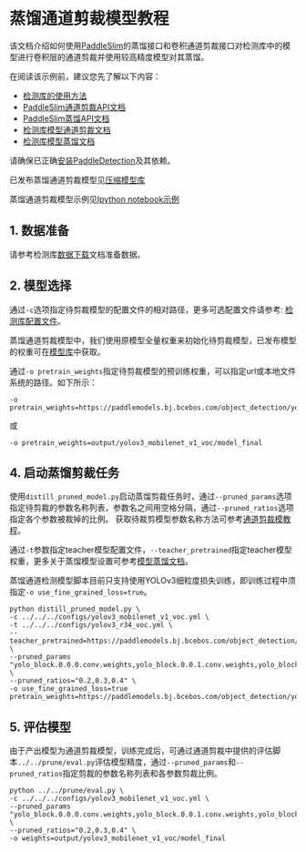 # 蒸馏通道剪裁模型教程

该文档介绍如何使用[PaddleSlim](https://paddlepaddle.github.io/PaddleSlim)的蒸馏接口和卷积通道剪裁接口对检测库中的模型进行卷积层的通道剪裁并使用较高精度模型对其蒸馏。

在阅读该示例前，建议您先了解以下内容：

- [检测库的使用方法](https://github.com/PaddlePaddle/PaddleDetection)
- [PaddleSlim通道剪裁API文档](https://paddlepaddle.github.io/PaddleSlim/api/prune_api/)
- [PaddleSlim蒸馏API文档](https://paddlepaddle.github.io/PaddleSlim/api/single_distiller_api/)
- [检测库模型通道剪裁文档](../../prune/README.md)
- [检测库模型蒸馏文档](../../distillation/README.md)

请确保已正确[安装PaddleDetection](../../../docs/tutorials/INSTALL_cn.md)及其依赖。

已发布蒸馏通道剪裁模型见[压缩模型库](../../README.md)

蒸馏通道剪裁模型示例见[Ipython notebook示例](./distill_pruned_model_demo.ipynb)

## 1. 数据准备

请参考检测库[数据下载](../../../docs/tutorials/INSTALL_cn.md)文档准备数据。

## 2. 模型选择

通过`-c`选项指定待剪裁模型的配置文件的相对路径，更多可选配置文件请参考: [检测库配置文件](../../../configs)。

蒸馏通道剪裁模型中，我们使用原模型全量权重来初始化待剪裁模型，已发布模型的权重可在[模型库](../../../docs/README.md)中获取。

通过`-o pretrain_weights`指定待剪裁模型的预训练权重，可以指定url或本地文件系统的路径。如下所示：

```
-o pretrain_weights=https://paddlemodels.bj.bcebos.com/object_detection/yolov3_mobilenet_v1_voc.tar
```

或

```
-o pretrain_weights=output/yolov3_mobilenet_v1_voc/model_final
```

## 4. 启动蒸馏剪裁任务

使用`distill_pruned_model.py`启动蒸馏剪裁任务时，通过`--pruned_params`选项指定待剪裁的参数名称列表，参数名之间用空格分隔，通过`--pruned_ratios`选项指定各个参数被裁掉的比例。 获取待裁剪模型参数名称方法可参考[通道剪裁模教程](../../prune/README.md)。

通过`-t`参数指定teacher模型配置文件，`--teacher_pretrained`指定teacher模型权重，更多关于蒸馏模型设置可参考[模型蒸馏文档](../../distillation/README.md)。

蒸馏通道检测模型脚本目前只支持使用YOLOv3细粒度损失训练，即训练过程中须指定`-o use_fine_grained_loss=true`。

```
python distill_pruned_model.py \
-c ../../../configs/yolov3_mobilenet_v1_voc.yml \
-t ../../../configs/yolov3_r34_voc.yml \
--teacher_pretrained=https://paddlemodels.bj.bcebos.com/object_detection/yolov3_r34_voc.tar \
--pruned_params "yolo_block.0.0.0.conv.weights,yolo_block.0.0.1.conv.weights,yolo_block.0.1.0.conv.weights" \
--pruned_ratios="0.2,0.3,0.4" \
-o use_fine_grained_loss=true pretrain_weights=https://paddlemodels.bj.bcebos.com/object_detection/yolov3_mobilenet_v1_voc.tar
```

## 5. 评估模型

由于产出模型为通道剪裁模型，训练完成后，可通过通道剪裁中提供的评估脚本`../../prune/eval.py`评估模型精度，通过`--pruned_params`和`--pruned_ratios`指定剪裁的参数名称列表和各参数剪裁比例。

```
python ../../prune/eval.py \
-c ../../../configs/yolov3_mobilenet_v1_voc.yml \
--pruned_params "yolo_block.0.0.0.conv.weights,yolo_block.0.0.1.conv.weights,yolo_block.0.1.0.conv.weights" \
--pruned_ratios="0.2,0.3,0.4" \
-o weights=output/yolov3_mobilenet_v1_voc/model_final
```
